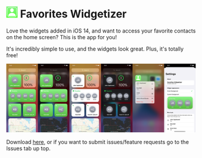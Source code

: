 # ![alt text](appicon@30px.png) Favorites Widgetizer

Love the widgets added in iOS 14, and want to access your favorite contacts on the home screen? This is the app for you!

It's incredibly simple to use, and the widgets look great. Plus, it's totally free!

![alt text](screenshots/v1.0/arranged.png)

Download [here](https://apps.apple.com/us/app/id1532064661), or if you want to submit issues/feature requests go to the Issues tab up top.
